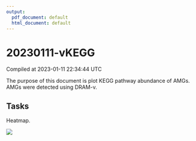 ```yaml
---
output:
  pdf_document: default
  html_document: default
---
```

20230111-vKEGG
================
Compiled at 2023-01-11 22:34:44 UTC

The purpose of this document is plot KEGG pathway abundance of AMGs.
AMGs were detected using DRAM-v.

## Tasks

Heatmap.

![](20230111-vKEGG_files/figure-gfm/unnamed-chunk-2-1.png)<!-- -->
